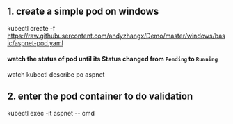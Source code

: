 ##  1. create a simple pod on windows
kubectl create -f https://raw.githubusercontent.com/andyzhangx/Demo/master/windows/basic/aspnet-pod.yaml

#### watch the status of pod until its Status changed from `Pending` to `Running`
watch kubectl describe po aspnet

## 2. enter the pod container to do validation
kubectl exec -it aspnet -- cmd
